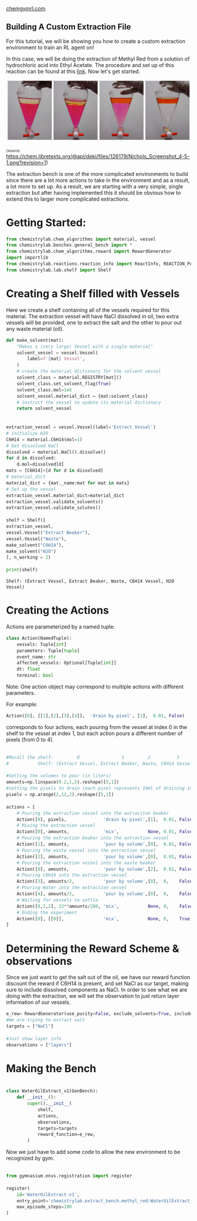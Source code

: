 [chemgymrl.com](https://chemgymrl.com/)

## Building A Custom Extraction File

For this tutorial, we will be showing you how to create a custom extraction environment to train an RL agent on!

In this case, we will be doing the extraction of Methyl Red from a solution of hydrochloric acid into Ethyl Acetate.
The procedure and set up of this reaction can be found at this
[link](https://chem.libretexts.org/Bookshelves/Organic_Chemistry/Book%3A_Organic_Chemistry_Lab_Techniques_(Nichols)/04%3A_Extraction/4.06%3A_Step-by-Step_Procedures_For_Extractions).
Now let's get started.

![custom extraction](tutorial_figures/custom-extraction/custom-extraction.png)

<a style="font-size: 10px">(source: https://chem.libretexts.org/@api/deki/files/126179/Nichols_Screenshot_4-5-1.png?revision=1)</a>

The extraction bench is one of the more complicated environments to build since there are a lot more actions to take in
the environment and as a result, a lot more to set up. As a result, we are starting with a very simple, single extraction
but after having implemented this it should be obvious how to extend this to larger more complicated extractions.


# Getting Started:

```python
from chemistrylab.chem_algorithms import material, vessel
from chemistrylab.benches.general_bench import *
from chemistrylab.chem_algorithms.reward import RewardGenerator
import importlib
from chemistrylab.reactions.reaction_info import ReactInfo, REACTION_PATH
from chemistrylab.lab.shelf import Shelf

```

# Creating a Shelf filled with Vessels

Here we create a shelf containing all of the vessels required for this material. The extraction vessel will have NaCl dissolved in oil, two extra vessels will be provided, one to extract the salt and the other to pour out any waste material (oil).

```python
def make_solvent(mat):
    "Makes a (very large) Vessel with a single material"
    solvent_vessel = vessel.Vessel(
        label=f'{mat} Vessel',
    )
    # create the material dictionary for the solvent vessel
    solvent_class = material.REGISTRY[mat]()
    solvent_class.set_solvent_flag(True)
    solvent_class.mol=1e6
    solvent_vessel.material_dict = {mat:solvent_class}
    # instruct the vessel to update its material dictionary
    return solvent_vessel


extraction_vessel = vessel.Vessel(label='Extract Vessel')
# initialize H2O
C6H14 = material.C6H14(mol=1)
# Get dissolved NaCl
dissolved = material.NaCl().dissolve()
for d in dissolved:
    d.mol=dissolved[d]
mats = [C6H14]+[d for d in dissolved]
# material_dict
material_dict = {mat._name:mat for mat in mats}
# Set up the vessel
extraction_vessel.material_dict=material_dict
extraction_vessel.validate_solvents()
extraction_vessel.validate_solutes()

shelf = Shelf([  
extraction_vessel,
vessel.Vessel("Extract Beaker"),
vessel.Vessel("Waste"),
make_solvent("C6H14"),
make_solvent("H2O")
], n_working = 2)

print(shelf)

```

```
Shelf: (Extract Vessel, Extract Beaker, Waste, C6H14 Vessel, H2O Vessel)
```

# Creating the Actions

Actions are parameterized by a named tuple:
```python
class Action(NamedTuple):
    vessels: Tuple[int]
    parameters: Tuple[tuple]
    event_name: str
    affected_vessels: Optional[Tuple[int]]
    dt: float
    terminal: bool
```

Note: One action object may correspond to multiple actions with different parameters.

For example:
```python
Action([0], [[1],[2],[3],[4]],  'drain by pixel', [1],  0.01, False)
```
corresponds to four actions, each pouring from the vessel at index 0 in the shelf to the vessel at index 1, but each action pours a different number of pixels (from 0 to 4).


```python

#Recall the shelf:         0                1         2          3           4
#           Shelf: (Extract Vessel, Extract Beaker, Waste, C6H14 Vessel, H2O Vessel)

#Setting the volumes to pour (in liters)
amounts=np.linspace(0.2,1,5).reshape([5,1])
#setting the pixels to drain (each pixel represents 10ml of draining in this case)
pixels = np.arange(2,12,2).reshape([5,1])
        
actions = [
    # Pouring the extraction vessel into the extraciton beaker
    Action([0], pixels,              'drain by pixel',[1],  0.01, False),
    # Mixing the extraction vessel
    Action([0],-amounts,             'mix',           None, 0.01, False),
    # Pouring the extraction beaker into the extraction vessel
    Action([1], amounts,             'pour by volume',[0],  0.01, False),
    # Pouring the waste vessel into the extraction vessel
    Action([2], amounts,             'pour by volume',[0],  0.01, False),
    # Pouring the extraction vessel into the waste beaker
    Action([0], amounts,             'pour by volume',[2],  0.01, False),
    # Pouring C6H14 into the extraction vessel
    Action([3], amounts/2,           'pour by volume',[0],  0,    False),
    # Pouring Water into the extraction vessel
    Action([4], amounts/2,           'pour by volume',[0],  0,    False),
    # Waiting for vessels to settle
    Action([0,1,2], 32**amounts/200, 'mix',           None, 0,    False),
    # Ending the experiment
    Action([0], [[0]],               'mix',           None, 0,    True)
]
```

# Determining the Reward Scheme & observations

Since we just want to get the salt out of the oil, we have our reward function discount the reward if C6H14 is present, and set NaCl as our target, making sure to include dissolved components as NaCl. In order to see what we are doing with the extraction, we will set the observation to just return layer information of our vessels.

```python
e_rew= RewardGenerator(use_purity=False, exclude_solvents=True, include_dissolved=True, exclude_mat="C6H14")
#We are trying to extract salt
targets = ["NaCl"]

#Just show layer info
observations = ["layers"]

```

# Making the Bench


```python

class WaterOilExtract_v1(GenBench):
    def __init__():
        super().__init__(
            shelf,
            actions,
            observations,
            targets=targets
            reward_function=e_rew,
        )

```


Now we just have to add some code to allow the new environment to be recognized by gym.

```python

from gymnasium.envs.registration import register

register(
    id='WaterOilExtract-v1',
    entry_point='chemistrylab.extract_bench.methyl_red:WaterOilExtract_v1',
    max_episode_steps=100
)
```

